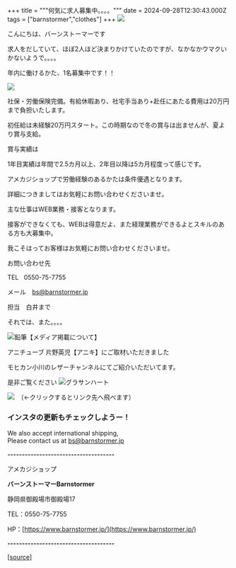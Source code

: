 +++
title = """何気に求人募集中。。。。"""
date = 2024-09-28T12:30:43.000Z
tags = ["barnstormer","clothes"]
+++
[![](https://stat.ameba.jp/user_images/20231023/16/barnstormer-go/b2/03/p/o0420015015354743273.png)](https://ameblo.jp/barnstormer-go/entry-12825670498.html)

こんにちは、バーンストーマーです

求人をだしていて、ほぼ2人ほど決まりかけていたのですが、なかなかウマクいかないようで。。。。

年内に働けるかた、1名募集中です！！

[![](https://stat.ameba.jp/user_images/20240921/18/barnstormer-go/33/0b/j/o0225022515488950146.jpg)](https://stat.ameba.jp/user_images/20240921/18/barnstormer-go/33/0b/j/o0225022515488950146.jpg)

社保・労働保険完備。有給休暇あり、社宅手当あり+赴任にあたる費用は20万円まで負担いたします。

初任給は未経験20万円スタート。この時期なので冬の賞与は出ませんが、夏より賞与支給。

賞与実績は

1年目実績は年間で2.5カ月以上、2年目以降は5カ月程度って感じです。

アメカジショップで労働経験のあるかたは条件優遇となります。

詳細につきましてはお気軽にお問い合わせくださいませ。

主な仕事はWEB業務・接客となります。

接客ができなくても、WEBは得意だよ、また経理業務ができるよとスキルのある方も大募集中。

我こそはってお客様はお気軽にお問い合わせくださいませ。

お問い合わせ先

TEL   0550-75-7755

メール　bs@barnstormer.jp 

担当　白井まで

それでは、また。。。。

![鉛筆](https://stat100.ameba.jp/blog/ucs/img/char/char3/519.png)【メディア掲載について】

アニチューブ 片野英児【アニキ】にご取材いただきました

モヒカン小川のレザーチャンネルにてご紹介いただいてます。

是非ご覧ください ![グラサンハート](https://stat100.ameba.jp/blog/ucs/img/char/char3/148.png)

[![](https://stat.ameba.jp/user_images/20230412/16/barnstormer-go/6a/23/p/o0108010815269242493.png)](https://www.instagram.com/barnstormer_daily/)　（←クリックするとリンク先へ飛べます）

### インスタの更新もチェックしようー！

We also accept international shipping,  
Please contact us at bs@barnstormer.jp

**\-------------------------------------**

アメカジショップ

**バーンストーマーBarnstormer**

静岡県御殿場市御殿場17

TEL：0550-75-7755

HP：[https://www.barnstormer.jp/](https://www.barnstormer.jp/)

**\-------------------------------------**

[[source]](https://ameblo.jp/barnstormer-go/entry-12868414996.html)
